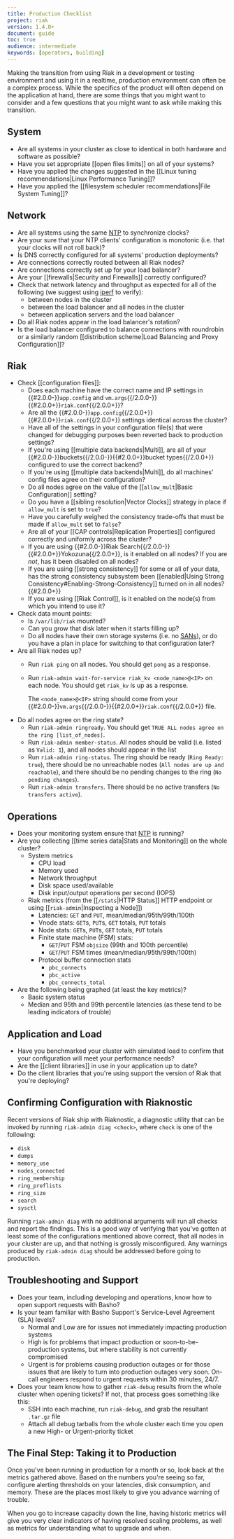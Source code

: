 ```yaml
---
title: Production Checklist
project: riak
version: 1.4.0+
document: guide
toc: true
audience: intermediate
keywords: [operators, building]
---
```


Making the transition from using Riak in a development or testing environment and using it in a realtime, production environment can often be a complex process. While the specifics of the product will often depend on the application at hand, there are some things that you might want to consider and a few questions that you might want to ask while making this transition.

## System

* Are all systems in your cluster as close to identical in both hardware and software as possible?
* Have you set appropriate [[open files limits]] on all of your systems?
* Have you applied the changes suggested in the [[Linux tuning recommendations|Linux Performance Tuning]]?
* Have you applied the [[filesystem scheduler recommendations|File System Tuning]]?

## Network

* Are all systems using the same [NTP](http://www.ntp.org/) to synchronize clocks?
* Are your sure that your NTP clients' configuration is monotonic (i.e. that your clocks will not roll back)?
* Is DNS correctly configured for all systems' production deployments?
* Are connections correctly routed between all Riak nodes?
* Are connections correctly set up for your load balancer?
* Are your [[firewalls|Security and Firewalls]] correctly configured?
* Check that network latency and throughput as expected for all of the following (we suggest using [iperf](http://www.ntp.org/) to verify):
  - between nodes in the cluster
  - between the load balancer and all nodes in the cluster
  - between application servers and the load balancer
* Do all Riak nodes appear in the load balancer's rotation?
* Is the load balancer configured to balance connections with roundrobin or a similarly random [[distribution scheme|Load Balancing and Proxy Configuration]]?

## Riak

* Check [[configuration files]]:
  - Does each machine have the correct name and IP settings in {{#2.0.0-}}`app.config` and `vm.args`{{/2.0.0-}}{{#2.0.0+}}`riak.conf`{{/2.0.0+}}?
  - Are all the {{#2.0.0-}}`app.config`{{/2.0.0+}}{{#2.0.0+}}`riak.conf`{{/2.0.0+}} settings identical across the cluster?
  - Have all of the settings in your configuration file(s) that were changed for debugging purposes been reverted back to production settings?
  - If you're using [[multiple data backends|Multi]], are all of your {{#2.0.0-}}buckets{{/2.0.0-}}{{#2.0.0+}}bucket types{{/2.0.0+}} configured to use the correct backend?
  - If you're using [[multiple data backends|Multi]], do all machines' config files agree on their configuration?
  - Do all nodes agree on the value of the [[`allow_mult`|Basic Configuration]] setting?
  - Do you have a [[sibling resolution|Vector Clocks]] strategy in place if `allow_mult` is set to `true`?
  - Have you carefully weighed the consistency trade-offs that must be made if `allow_mult`  set to `false`?
  - Are all of your [[CAP controls|Replication Properties]] configured correctly and uniformly across the cluster?
  - If you are using {{#2.0.0-}}Riak Search{{/2.0.0-}}{{#2.0.0+}}Yokozuna{{/2.0.0+}}, is it enabled on all nodes? If you are _not_, has it been disabled on all nodes?
  - If you are using [[strong consistency]] for some or all of your data, has the strong consistency subsystem been [[enabled|Using Strong Consistency#Enabling-Strong-Consistency]] turned on in all nodes? {{#2.0.0+}}
  - If you are using [[Riak Control]], is it enabled on the node(s) from which you intend to use it?
* Check data mount points:
  - Is `/var/lib/riak` mounted?
  - Can you grow that disk later when it starts filling up?
  - Do all nodes have their own storage systems (i.e. no [SANs](http://en.wikipedia.org/wiki/Storage_area_network)), or do you have a plan in place for switching to that configuration later?
* Are all Riak nodes up?
  - Run `riak ping` on all nodes. You should get `pong` as a response.
  - Run `riak-admin wait-for-service riak_kv <node_name>@<IP>` on each node. You should get `riak_kv` is up as a response.
    
    The `<node_name>@<IP>` string should come from your {{#2.0.0-}}`vm.args`{{/2.0.0-}}{{#2.0.0+}}`riak.conf`{{/2.0.0+}} file.
* Do all nodes agree on the ring state?
  - Run `riak-admin ringready`. You should get `TRUE ALL nodes agree on the ring [list_of_nodes]`.
  - Run `riak-admin member-status`. All nodes should be valid (i.e. listed as `Valid: 1`), and all nodes should appear in the list
  - Run `riak-admin ring-status`. The ring should be ready (`Ring Ready: true`), there should be no unreachable nodes (`All nodes are up and reachable`), and there should be no pending changes to the ring (`No pending changes`).
  - Run `riak-admin transfers`. There should be no active transfers (`No transfers active`).

## Operations

* Does your monitoring system ensure that [NTP](http://www.ntp.org/) is running?
* Are you collecting [[time series data|Stats and Monitoring]] on the whole cluster?
  - System metrics
    + CPU load
    + Memory used
    + Network throughput
    + Disk space used/available
    + Disk input/output operations per second (IOPS)
  - Riak metrics (from the [[`/stats`|HTTP Status]] HTTP endpoint or using [[`riak-admin`|Inspecting a Node]])
    + Latencies: `GET` and `PUT`, mean/median/95th/99th/100th
    + Vnode stats: `GET`s, `PUT`s, `GET` totals, `PUT` totals
    + Node stats: `GET`s, `PUT`s, `GET` totals, `PUT` totals
    + Finite state machine (FSM) stats:
      * `GET`/`PUT` FSM `objsize` (99th and 100th percentile)
      * `GET`/`PUT` FSM times (mean/median/95th/99th/100th)
    + Protocol buffer connection stats
      * `pbc_connects`
      * `pbc_active`
      * `pbc_connects_total`
* Are the following being graphed (at least the key metrics)?
  - Basic system status
  - Median and 95th and 99th percentile latencies (as these tend to be leading indicators of trouble)

## Application and Load

* Have you benchmarked your cluster with simulated load to confirm that your configuration will meet your performance needs?
* Are the [[client libraries]] in use in your application up to date?
* Do the client libraries that you're using support the version of Riak that you're deploying?

## Confirming Configuration with Riaknostic

Recent versions of Riak ship with Riaknostic, a diagnostic utility that can be invoked by running `riak-admin diag <check>`, where `check` is one of the following:

* `disk`
* `dumps`
* `memory_use`
* `nodes_connected`
* `ring_membership`
* `ring_preflists`
* `ring_size`
* `search`
* `sysctl`

Running `riak-admin diag` with no additional arguments will run all checks and report the findings. This is a good way of verifying that you've gotten at least some of the configurations mentioned above correct, that all nodes in your cluster are up, and that nothing is grossly misconfigured. Any warnings produced by `riak-admin diag` should be addressed before going to production.

## Troubleshooting and Support

* Does your team, including developing and operations, know how to open support requests with Basho?
* Is your team familiar with Basho Support's Service-Level Agreement (SLA) levels?
  - Normal and Low are for issues not immediately impacting production systems
  - High is for problems that impact production or soon-to-be-production systems, but where stability is not currently compromised
  - Urgent is for problems causing production outages or for those issues that are likely to turn into production outages very soon. On-call engineers respond to urgent requests within 30 minutes, 24/7.
* Does your team know how to gather `riak-debug` results from the whole cluster when opening tickets? If not, that process goes something like this:
  - SSH into each machine, run `riak-debug`, and grab the resultant `.tar.gz` file
  - Attach all debug tarballs from the whole cluster each time you open a new High- or Urgent-priority ticket

## The Final Step: Taking it to Production

Once you've been running in production for a month or so, look back at the metrics gathered above. Based on the numbers you're seeing so far, configure alerting thresholds on your latencies, disk consumption, and memory. These are the places most likely to give you advance warning of trouble.

When you go to increase capacity down the line, having historic metrics will give you very clear indicators of having resolved scaling problems, as well as metrics for understanding what to upgrade and when.
